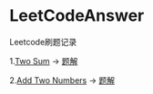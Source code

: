 # LeetCodeAnswer
Leetcode刷题记录

1.[Two Sum](https://leetcode.com/problems/two-sum)  ->  [题解](./001-two-sum/README.md)

2.[Add Two Numbers](https://leetcode.com/problems/add-two-numbers)  ->  [题解](./002-add-two-numbers/README.md)